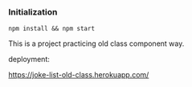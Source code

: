 ### Initialization

```
npm install && npm start
```

This is a project practicing old class component way.

deployment:

https://joke-list-old-class.herokuapp.com/

